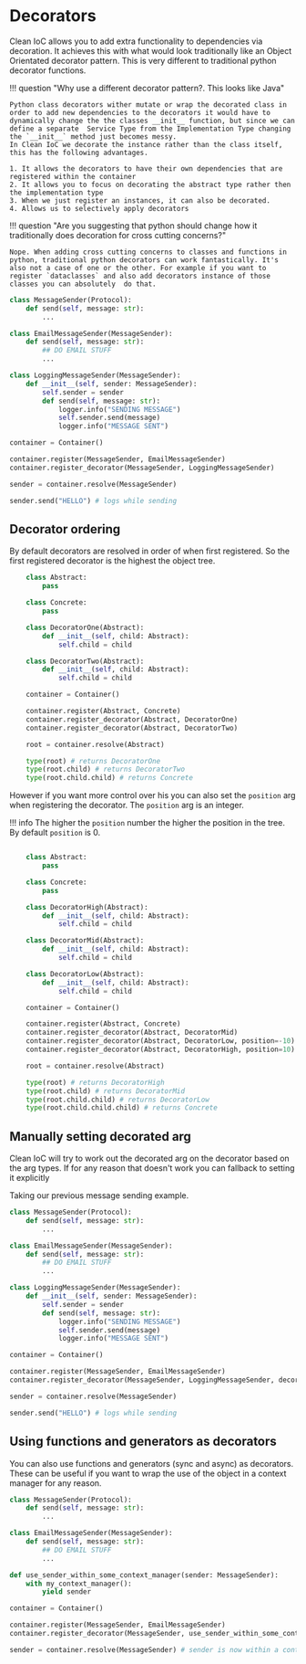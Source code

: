 # Decorators

Clean IoC allows you to add extra functionality to dependencies via decoration.
It achieves this with what would look traditionally like an Object Orientated decorator pattern. This is very different to traditional python decorator functions.


!!! question "Why use a different decorator pattern?. This looks like Java"

    Python class decorators wither mutate or wrap the decorated class in order to add new dependencies to the decorators it would have to dynamically change the the classes __init__ function, but since we can define a separate  Service Type from the Implementation Type changing the `__init__` method just becomes messy.
    In Clean IoC we decorate the instance rather than the class itself, this has the following advantages.

    1. It allows the decorators to have their own dependencies that are registered within the container
    2. It allows you to focus on decorating the abstract type rather then the implementation type
    3. When we just register an instances, it can also be decorated.
    4. Allows us to selectively apply decorators


!!! question "Are you suggesting that python should change how it traditionally does decoration for cross cutting concerns?"

    Nope. When adding cross cutting concerns to classes and functions in python, traditional python decorators can work fantastically. It's also not a case of one or the other. For example if you want to register `dataclasses` and also add decorators instance of those classes you can absolutely  do that.


```python
class MessageSender(Protocol):
    def send(self, message: str):
        ...

class EmailMessageSender(MessageSender):
    def send(self, message: str):
        ## DO EMAIL STUFF
        ...

class LoggingMessageSender(MessageSender):
    def __init__(self, sender: MessageSender):
        self.sender = sender
        def send(self, message: str):
            logger.info("SENDING MESSAGE")
            self.sender.send(message)
            logger.info("MESSAGE SENT")

container = Container()

container.register(MessageSender, EmailMessageSender)
container.register_decorator(MessageSender, LoggingMessageSender)

sender = container.resolve(MessageSender)

sender.send("HELLO") # logs while sending
```

## Decorator ordering
By default decorators are resolved in order of when first registered. So the first registered decorator is the highest the object tree.

```python
    class Abstract:
        pass

    class Concrete:
        pass

    class DecoratorOne(Abstract):
        def __init__(self, child: Abstract):
            self.child = child

    class DecoratorTwo(Abstract):
        def __init__(self, child: Abstract):
            self.child = child

    container = Container()

    container.register(Abstract, Concrete)
    container.register_decorator(Abstract, DecoratorOne)
    container.register_decorator(Abstract, DecoratorTwo)

    root = container.resolve(Abstract)

    type(root) # returns DecoratorOne
    type(root.child) # returns DecoratorTwo
    type(root.child.child) # returns Concrete
```

However if you want more control over his you can also set the `position` arg when registering the decorator.
The `position` arg is an integer.

!!! info
    The higher the `position` number the higher the position in the tree.
    By default `position` is 0.

```python

    class Abstract:
        pass

    class Concrete:
        pass

    class DecoratorHigh(Abstract):
        def __init__(self, child: Abstract):
            self.child = child

    class DecoratorMid(Abstract):
        def __init__(self, child: Abstract):
            self.child = child

    class DecoratorLow(Abstract):
        def __init__(self, child: Abstract):
            self.child = child

    container = Container()

    container.register(Abstract, Concrete)
    container.register_decorator(Abstract, DecoratorMid)
    container.register_decorator(Abstract, DecoratorLow, position=-10)
    container.register_decorator(Abstract, DecoratorHigh, position=10)

    root = container.resolve(Abstract)

    type(root) # returns DecoratorHigh
    type(root.child) # returns DecoratorMid
    type(root.child.child) # returns DecoratorLow
    type(root.child.child.child) # returns Concrete
```




## Manually setting decorated arg

Clean IoC will try to work out the decorated arg on the decorator based on the arg types.
If for any reason that doesn't work you can fallback to setting it explicitly

Taking our previous message sending example.

```python
class MessageSender(Protocol):
    def send(self, message: str):
        ...

class EmailMessageSender(MessageSender):
    def send(self, message: str):
        ## DO EMAIL STUFF
        ...

class LoggingMessageSender(MessageSender):
    def __init__(self, sender: MessageSender):
        self.sender = sender
        def send(self, message: str):
            logger.info("SENDING MESSAGE")
            self.sender.send(message)
            logger.info("MESSAGE SENT")

container = Container()

container.register(MessageSender, EmailMessageSender)
container.register_decorator(MessageSender, LoggingMessageSender, decorated_arg="sender")

sender = container.resolve(MessageSender)

sender.send("HELLO") # logs while sending
```

## Using functions and generators as decorators

You can also use functions and generators (sync and async) as decorators.
These can be useful if you want to wrap the use of the object in a context manager for any reason.

```python
class MessageSender(Protocol):
    def send(self, message: str):
        ...

class EmailMessageSender(MessageSender):
    def send(self, message: str):
        ## DO EMAIL STUFF
        ...

def use_sender_within_some_context_manager(sender: MessageSender):
    with my_context_manager():
        yield sender

container = Container()

container.register(MessageSender, EmailMessageSender)
container.register_decorator(MessageSender, use_sender_within_some_context_manager, decorated_arg="sender")

sender = container.resolve(MessageSender) # sender is now within a context manager
```

